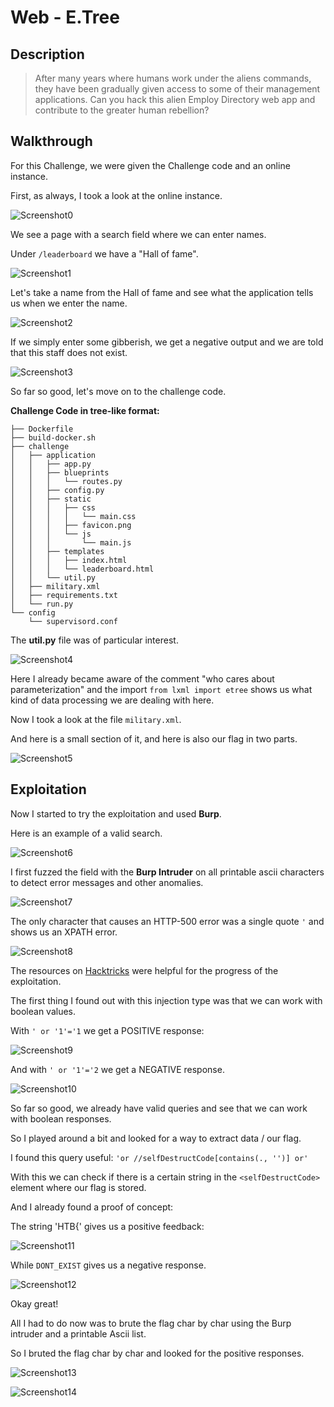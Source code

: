 # Web - E.Tree

## Description
> After many years where humans work under the aliens commands, they have been gradually given access to some of their management applications. Can you hack this alien Employ Directory web app and contribute to the greater human rebellion?

## Walkthrough

For this Challenge, we were given the Challenge code and an online instance.

First, as always, I took a look at the online instance.

![Screenshot0](./screenshots/0.png)

We see a page with a search field where we can enter names.

Under `/leaderboard` we have a "Hall of fame".

![Screenshot1](./screenshots/1.png)

Let's take a name from the Hall of fame and see what the application tells us when we enter the name.

![Screenshot2](./screenshots/2.png)

If we simply enter some gibberish, we get a negative output and we are told that this staff does not exist.

![Screenshot3](./screenshots/3.png)

So far so good, let's move on to the challenge code.

__Challenge Code in tree-like format:__

```
├── Dockerfile
├── build-docker.sh
├── challenge
│   ├── application
│   │   ├── app.py
│   │   ├── blueprints
│   │   │   └── routes.py
│   │   ├── config.py
│   │   ├── static
│   │   │   ├── css
│   │   │   │   └── main.css
│   │   │   ├── favicon.png
│   │   │   └── js
│   │   │       └── main.js
│   │   ├── templates
│   │   │   ├── index.html
│   │   │   └── leaderboard.html
│   │   └── util.py
│   ├── military.xml
│   ├── requirements.txt
│   └── run.py
└── config
    └── supervisord.conf
```

The __util.py__ file was of particular interest.

![Screenshot4](./screenshots/4.png)

Here I already became aware of the comment "who cares about parameterization" and the import `from lxml import etree` shows us what kind of data processing we are dealing with here.

Now I took a look at the file `military.xml`.

And here is a small section of it, and here is also our flag in two parts.

![Screenshot5](./screenshots/5.png)

## Exploitation

Now I started to try the exploitation and used __Burp__.

Here is an example of a valid search.

![Screenshot6](./screenshots/6.png)

I first fuzzed the field with the __Burp Intruder__ on all printable ascii characters to detect error messages and other anomalies.

![Screenshot7](./screenshots/7.png)

The only character that causes an HTTP-500 error was a single quote `'` and shows us an XPATH error.

![Screenshot8](./screenshots/8.png)

The resources on [Hacktricks](https://book.hacktricks.xyz/pentesting-web/xpath-injection) were helpful for the progress of the exploitation.

The first thing I found out with this injection type was that we can work with boolean values.

With `' or '1'='1` we get a POSITIVE response:

![Screenshot9](./screenshots/9.png)

And with `' or '1'='2` we get a NEGATIVE response.

![Screenshot10](./screenshots/10.png)

So far so good, we already have valid queries and see that we can work with boolean responses.

So I played around a bit and looked for a way to extract data / our flag.

I found this query useful: `'or //selfDestructCode[contains(., '')] or'`

With this we can check if there is a certain string in the `<selfDestructCode>` element where our flag is stored.

And I already found a proof of concept:

The string 'HTB{' gives us a positive feedback:

![Screenshot11](./screenshots/11.png)

While `DONT_EXIST` gives us a negative response.

![Screenshot12](./screenshots/12.png)

Okay great!

All I had to do now was to brute the flag char by char using the Burp intruder and a printable Ascii list.

So I bruted the flag char by char and looked for the positive responses.


![Screenshot13](./screenshots/13.png)

![Screenshot14](./screenshots/14.png)

